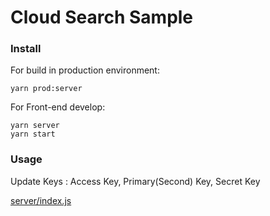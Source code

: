 # Cloud Search Sample

### Install

For build in production environment:

```
yarn prod:server
```

For Front-end develop:

```
yarn server
yarn start
```

### Usage

Update Keys : Access Key, Primary(Second) Key, Secret Key

[server/index.js](server/index.js)
